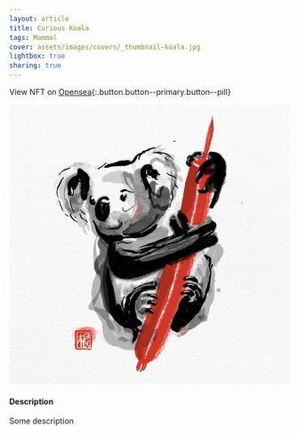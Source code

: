 ```yaml
---
layout: article
title: Curious Koala
tags: Mammal
cover: assets/images/covers/_thumbnail-koala.jpg
lightbox: true
sharing: true
---
```


View NFT on [Opensea](#){:.button.button--primary.button--pill}

<div class="card mt-3">
  <div class="card__image">
    <img src="/assets/images/hd/koala.jpg"/>
  </div>
  <div class="card__content">
    <div class="card__header">
      <h4>Description</h4>
    </div>
    <p>Some description</p>
  </div>
</div>



